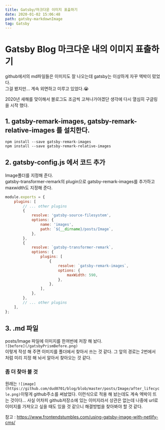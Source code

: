 ```yaml
---
title: Gatsby/마크다운 이미지 표출하기
date: 2020-01-02 15:06:48
path: gatsby-markdownImage
tag: Gatsby
---
```


# Gatsby Blog 마크다운 내의 이미지 표출하기

github에서의 md파일들은 이미지도 잘 나오는데 gatsby는 이상하게 자꾸 엑박이 떴었다.<br>
그걸 봤지만... 계속 외면하고 미루고 있었다.😭<br>

2020년 새해를 맞이해서 블로그도 조금씩 고쳐나가야겠단 생각에 다시 열심히 구글링을 시작 했다.<br>

## 1. **gatsby-remark-images, gatsby-remark-relative-images 를 설치한다.**<br>

`npm install --save gatsby-remark-images`<br>
`npm install --save gatsby-remark-relative-images`

## 2. **gatsby-config.js 에서 코드 추가**<br>

Image폴더를 지정해 준다.<br>
gatsby-transformer-remark의 plugin으로 gatsby-remark-images를 추가하고 maxwidth도 지정해 준다.

```javascript
module.exports = {
    plugins: [
        // ... other plugins
        {
            resolve: 'gatsby-source-filesystem',
            options: {
                name: 'images',
                path: `${__dirname}/posts/Image`,
            },
        },
        {
            resolve: `gatsby-transformer-remark`,
            options: {
                plugins: [
                    {
                        resolve: `gatsby-remark-images`,
                        options: {
                            maxWidth: 590,
                        },
                    },
                ],
            },
        },
        // ... other plugins
    ],
};
```

## 3. .md 파일

posts/Image 파일에 이미지를 한꺼번에 저장 해 놨다.<br>
`![before](/gatsbyPrismBefore.png)` <br>
이렇게 작성 해 주면 이미지를 폴더에서 찾아서 쓰는 것 같다. 그 앞의 경로는 2번에서 처럼 미리 지정 해 놔서 알아서 찾아오는 것 같다. <br>

### 좀 더 찾아 볼 것

원래는 `![image](https://github.com/dud0701/blog/blob/master/posts/Image/after_lifecycle.png)`이렇게 github주소를 써놨었다. 이런식으로 적용 해 놨는데도 계속 엑박이 뜨는 것이다... 사실 어차피 github저장소에 있는 이미지라서 상관은 없는데 나중에 url로 이미지를 가져오고 싶을 때도 있을 것 같으니 해결방법을 찾아봐야 할 것 같다.

참고 : https://www.frontendstumbles.com/using-gatsby-image-with-netlify-cms/
